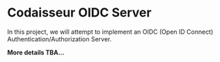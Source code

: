 # Codaisseur OIDC Server

In this project, we will attempt to implement an OIDC (Open ID Connect) Authentication/Authorization Server.

**More details TBA...**